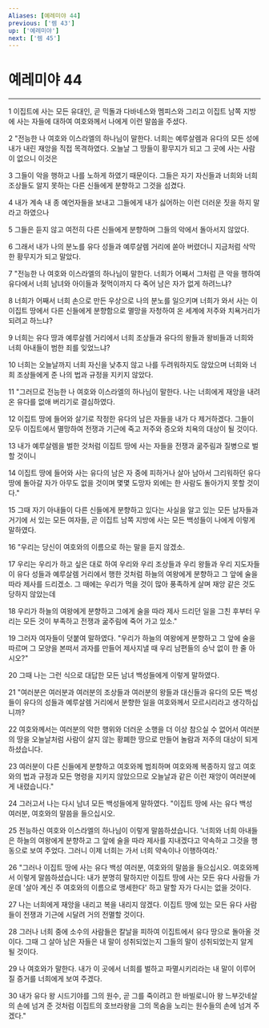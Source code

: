 ```yaml
---
Aliases: [예레미야 44]
previous: ['렘 43']
up: ['예레미야']
next: ['렘 45']
---
```

# 예레미야 44

***


1 이집트에 사는 모든 유대인, 곧 믹돌과 다바네스와 멤피스와 그리고 이집트 남쪽 지방에 사는 자들에 대하여 여호와께서 나에게 이런 말씀을 주셨다. 

2 "전능한 나 여호와 이스라엘의 하나님이 말한다. 너희는 예루살렘과 유다의 모든 성에 내가 내린 재앙을 직접 목격하였다. 오늘날 그 땅들이 황무지가 되고 그 곳에 사는 사람이 없으니 이것은 

3 그들이 악을 행하고 나를 노하게 하였기 때문이다. 그들은 자기 자신들과 너희와 너희 조상들도 알지 못하는 다른 신들에게 분향하고 그것을 섬겼다. 

4 내가 계속 내 종 예언자들을 보내고 그들에게 내가 싫어하는 이런 더러운 짓을 하지 말라고 하였으나 

5 그들은 듣지 않고 여전히 다른 신들에게 분향하며 그들의 악에서 돌아서지 않았다. 

6 그래서 내가 나의 분노를 유다 성들과 예루살렘 거리에 쏟아 버렸더니 지금처럼 삭막한 황무지가 되고 말았다. 

7 "전능한 나 여호와 이스라엘의 하나님이 말한다. 너희가 어째서 그처럼 큰 악을 행하여 유다에서 너희 남녀와 아이들과 젖먹이까지 다 죽어 남은 자가 없게 하려느냐? 

8 너희가 어째서 너희 손으로 만든 우상으로 나의 분노를 일으키며 너희가 와서 사는 이 이집트 땅에서 다른 신들에게 분향함으로 멸망을 자청하여 온 세계에 저주와 치욕거리가 되려고 하느냐? 

9 너희는 유다 땅과 예루살렘 거리에서 너희 조상들과 유다의 왕들과 왕비들과 너희와 너희 아내들이 범한 죄를 잊었느냐? 

10 너희는 오늘날까지 너희 자신을 낮추지 않고 나를 두려워하지도 않았으며 너희와 너희 조상들에게 준 나의 법과 규정을 지키지 않았다. 

11 "그러므로 전능한 나 여호와 이스라엘의 하나님이 말한다. 나는 너희에게 재앙을 내려 온 유다를 없애 버리기로 결심하였다. 

12 이집트 땅에 들어와 살기로 작정한 유다의 남은 자들을 내가 다 제거하겠다. 그들이 모두 이집트에서 멸망하여 전쟁과 기근에 죽고 저주와 증오와 치욕의 대상이 될 것이다. 

13 내가 예루살렘을 벌한 것처럼 이집트 땅에 사는 자들을 전쟁과 굶주림과 질병으로 벌할 것이니 

14 이집트 땅에 들어와 사는 유다의 남은 자 중에 피하거나 살아 남아서 그리워하던 유다 땅에 돌아갈 자가 아무도 없을 것이며 몇몇 도망자 외에는 한 사람도 돌아가지 못할 것이다." 

15 그때 자기 아내들이 다른 신들에게 분향하고 있다는 사실을 알고 있는 모든 남자들과 거기에 서 있는 모든 여자들, 곧 이집트 남쪽 지방에 사는 모든 백성들이 나에게 이렇게 말하였다. 

16 "우리는 당신이 여호와의 이름으로 하는 말을 듣지 않겠소. 

17 우리는 우리가 하고 싶은 대로 하여 우리와 우리 조상들과 우리 왕들과 우리 지도자들이 유다 성들과 예루살렘 거리에서 행한 것처럼 하늘의 여왕에게 분향하고 그 앞에 술을 따라 제사를 드리겠소. 그 때에는 우리가 먹을 것이 많아 풍족하게 살며 재앙 같은 것도 당하지 않았는데 

18 우리가 하늘의 여왕에게 분향하고 그에게 술을 따라 제사 드리던 일을 그친 후부터 우리는 모든 것이 부족하고 전쟁과 굶주림에 죽어 가고 있소." 

19 그러자 여자들이 덧붙여 말하였다. "우리가 하늘의 여왕에게 분향하고 그 앞에 술을 따르며 그 모양을 본떠서 과자를 만들어 제사지낼 때 우리 남편들의 승낙 없이 한 줄 아시오?" 

20 그때 나는 그런 식으로 대답한 모든 남녀 백성들에게 이렇게 말하였다. 

21 "여러분은 여러분과 여러분의 조상들과 여러분의 왕들과 대신들과 유다의 모든 백성들이 유다의 성들과 예루살렘 거리에서 분향한 일을 여호와께서 모르시리라고 생각하십니까? 

22 여호와께서는 여러분의 악한 행위와 더러운 소행을 더 이상 참으실 수 없어서 여러분의 땅을 오늘날처럼 사람이 살지 않는 황폐한 땅으로 만들어 놀람과 저주의 대상이 되게 하셨습니다. 

23 여러분이 다른 신들에게 분향하고 여호와께 범죄하며 여호와께 복종하지 않고 여호와의 법과 규정과 모든 명령을 지키지 않았으므로 오늘날과 같은 이런 재앙이 여러분에게 내렸습니다." 

24 그러고서 나는 다시 남녀 모든 백성들에게 말하였다. "이집트 땅에 사는 유다 백성 여러분, 여호와의 말씀을 들으십시오. 

25 전능하신 여호와 이스라엘의 하나님이 이렇게 말씀하셨습니다. '너희와 너희 아내들은 하늘의 여왕에게 분향하고 그 앞에 술을 따라 제사를 지내겠다고 약속하고 그것을 행동으로 보여 주었다. 그러니 이제 너희는 가서 너희 약속이나 이행하여라.' 

26 "그러나 이집트 땅에 사는 유다 백성 여러분, 여호와의 말씀을 들으십시오. 여호와께서 이렇게 말씀하셨습니다: 내가 분명히 말하지만 이집트 땅에 사는 모든 유다 사람들 가운데 '살아 계신 주 여호와의 이름으로 맹세한다' 하고 말할 자가 다시는 없을 것이다. 

27 나는 너희에게 재앙을 내리고 복을 내리지 않겠다. 이집트 땅에 있는 모든 유다 사람들이 전쟁과 기근에 시달려 거의 전멸할 것이다. 

28 그러나 너희 중에 소수의 사람들은 칼날을 피하여 이집트에서 유다 땅으로 돌아올 것이다. 그때 그 살아 남은 자들은 내 말이 성취되었는지 그들의 말이 성취되었는지 알게 될 것이다. 

29 나 여호와가 말한다. 내가 이 곳에서 너희를 벌하고 파멸시키리라는 내 말이 이루어질 증거를 너희에게 보여 주겠다. 

30 내가 유다 왕 시드기야를 그의 원수, 곧 그를 죽이려고 한 바빌로니아 왕 느부갓네살의 손에 넘겨 준 것처럼 이집트의 호브라왕을 그의 목숨을 노리는 원수들의 손에 넘겨 주겠다."
